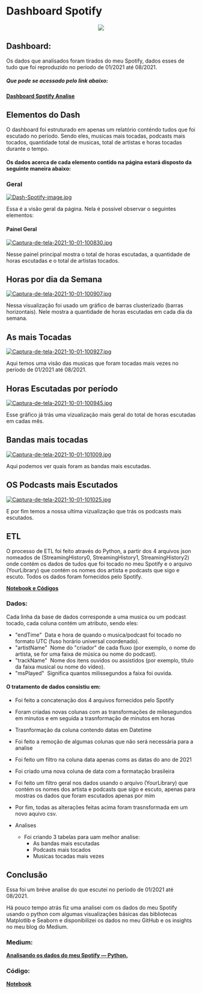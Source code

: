 # Dashboard Spotify

<p align="center">
  <img src="https://uploads.jovemnerd.com.br/wp-content/uploads/2021/08/spotify-plano-mais-barato.jpg">
</p>

## Dashboard:
Os dados que analisados foram tirados do meu Spotify, dados esses de tudo que foi reproduzido no período de 01/2021 até 08/2021.
##### Que pode se acessado pelo link abaixo:
**[Dashboard Spotify Analise](https://app.powerbi.com/view?r=eyJrIjoiMTg1ZWIwNDEtNGRiNy00NTEzLWE0ZTEtZWQ0YjY4YmJlYTg3IiwidCI6ImI0MjE1NzJlLWM1NTMtNDJlZC04ZjgyLWYwZDMzNTViMTk3YyJ9)**

## Elementos do Dash
O dashboard foi estruturado em apenas um relatório conténdo tudos que foi escutado no período. Sendo eles, musicas mais tocadas, podcasts mais tocados, quantidade total de musicas, 
total de artistas e horas tocadas durante o tempo.

#### Os dados acerca de cada elemento contido na página estará disposto da seguinte maneira abaixo:

### Geral
[![Dash-Spotify-image.jpg](https://i.postimg.cc/MHyH8WzF/Dash-Spotify-image.jpg)](https://postimg.cc/H8kdw1cw)

Essa é a visão geral da página. Nela é possível observar o seguintes elementos:

#### Painel Geral
[![Captura-de-tela-2021-10-01-100830.jpg](https://i.postimg.cc/xd1PT1ph/Captura-de-tela-2021-10-01-100830.jpg)](https://postimg.cc/xXBm6n23)

Nesse painel principal mostra o total de horas escutadas, a quantidade de horas escutadas e o total de artistas tocados.

## Horas por dia da Semana
[![Captura-de-tela-2021-10-01-100907.jpg](https://i.postimg.cc/0j4Nmc97/Captura-de-tela-2021-10-01-100907.jpg)](https://postimg.cc/m1QRW3zr)

Nessa visualização foi usado um gráfico de barras clusterizado (barras horizontais). 
Nele mostra a quantidade de horas escutadas em cada dia da semana.

## As mais Tocadas
[![Captura-de-tela-2021-10-01-100927.jpg](https://i.postimg.cc/MKb954C6/Captura-de-tela-2021-10-01-100927.jpg)](https://postimg.cc/svxPDnfq)

Aqui temos uma visão das musicas que foram tocadas mais vezes no período de 01/2021 até 08/2021.

## Horas Escutadas por período
[![Captura-de-tela-2021-10-01-100945.jpg](https://i.postimg.cc/nhdr4FTv/Captura-de-tela-2021-10-01-100945.jpg)](https://postimg.cc/YvWtkw59)

Esse gráfico já trás uma vizualização mais geral do total de horas escutadas em cadas mês.

## Bandas mais tocadas
[![Captura-de-tela-2021-10-01-101009.jpg](https://i.postimg.cc/6QCGKJtg/Captura-de-tela-2021-10-01-101009.jpg)](https://postimg.cc/Nyf08nyk)

Aqui podemos ver quais foram as bandas mais escutadas.

## OS Podcasts mais Escutados
[![Captura-de-tela-2021-10-01-101025.jpg](https://i.postimg.cc/wxLhhGPw/Captura-de-tela-2021-10-01-101025.jpg)](https://postimg.cc/t7RZb296)

E por fim temos a nossa ultima vizualização que trás os podcasts mais escutados.

## ETL
O processo de ETL foi feito através do Python, a partir dos 4 arquivos json nomeados de (StreamingHistory0, StreamingHistory1, StreamingHistory2) onde contém os dados de tudos que foi tocado
no meu Spotify e o arquivo (YourLibrary) que contém os nomes dos artista e podcasts que sigo e escuto. Todos os dados foram fornecidos pelo Spotify.

**[Notebook e Códigos](https://github.com/RailanDeivid/Dash_Spotify/blob/main/Tratando_dados.ipynb)**

### Dados:
Cada linha da base de dados corresponde a uma musica ou um podcast tocado, cada coluna contém um atributo, sendo eles:

- "endTime" 
Data e hora de quando o musica/podcast foi tocado no formato UTC (fuso horário universal coordenado).
- "artistName" 
Nome do "criador" de cada fluxo (por exemplo, o nome do artista, se for uma faixa de música ou nome do podcast).
- "trackName" 
Nome dos itens ouvidos ou assistidos (por exemplo, título da faixa musical ou nome do vídeo).
- "msPlayed" 
Significa quantos milissegundos a faixa foi ouvida.


#### O tratamento de dados consistiu em:

  * Foi feito a concatenação dos 4 arquivos fornecidos pelo Spotify
  * Foram criadas novas colunas com as transformações de milesegundos em minutos e em seguida a trasnformação de minutos em horas
  * Trasnformação da coluna contendo datas em Datetime
  * Foi feito a remoção de algumas colunas que não será necessária para a analise 
  * Foi feito um filtro na coluna data apenas coms as datas do ano de 2021
  * Foi criado uma nova coluna de data com a formatação brasileira
  * Foi feito um filtro geral nos dados usando o arquivo (YourLibrary) que contém os nomes dos artista e podcasts que sigo e escuto, apenas para mostras os dados que foram escutados apenas por mim
  * Por fim, todas as alterações feitas acima foram trasnsformada em um novo aquivo csv.
  
* Analises

  * Foi criando 3 tabelas para uam melhor analise:
      * As bandas mais escutadas
      * Podcasts mais tocados
      * Musicas tocadas mais vezes
      
      


## Conclusão

Essa foi um bréve analise do que escutei no período de 01/2021 até 08/2021.

Há pouco tempo atrás fiz uma analisei com os dados do meu Spotify usando o python com algumas visualizações básicas das bibliotecas Matplotlib e Seaborn e disponibilizei os dados no 
meu GitHub e os insights no meu blog do Medium.

### Medium:
**[Analisando os dados do meu Spotify — Python.](https://railandeivid.medium.com/analisando-os-dados-do-meu-spotify-python-5ba60481761d)**

### Código:
**[Notebook](https://github.com/RailanDeivid/Analise_dados_meu_spotify.git)**



